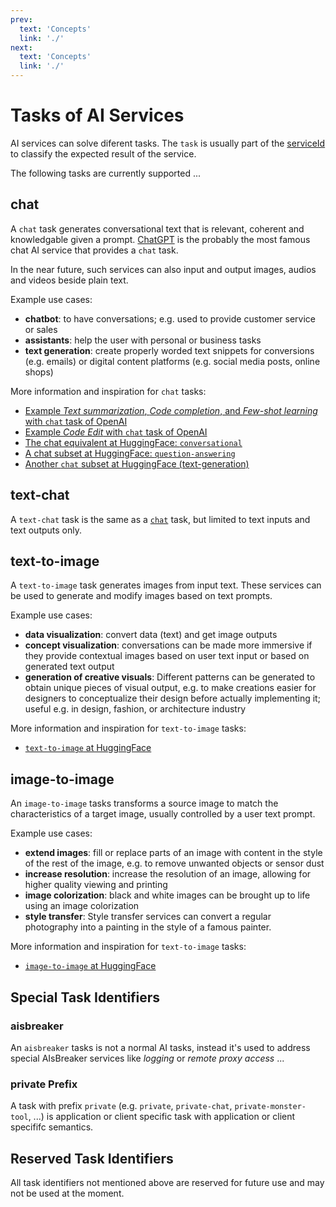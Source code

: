 ```yaml
---
prev:
  text: 'Concepts'
  link: './'
next:
  text: 'Concepts'
  link: './'
---
```



Tasks of AI Services
====================

AI services can solve diferent tasks. The `task` is usually part of the [serviceId](serviceId.md) to classify the expected result of the service.

The following tasks are currently supported ...


chat
----
A `chat` task generates conversational text that is relevant, coherent and knowledgable given a prompt. [ChatGPT](https://en.wikipedia.org/wiki/ChatGPT) is the probably the most famous chat AI service that provides a `chat` task.

In the near future, such services can also input and output images, audios and videos beside plain text.

Example use cases:
- **chatbot**: to have conversations; e.g. used to provide customer service or sales
- **assistants**: help the user with personal or business tasks
- **text generation**: create properly worded text snippets for conversions (e.g. emails) or digital content platforms (e.g. social media posts, online shops)

More information and inspiration for `chat` tasks:
- [Example *Text summarization*, *Code completion*, and *Few-shot learning* with `chat` task of OpenAI](https://openai.com/blog/gpt-4-api-general-availability#moving-from-text-completions-to-chat-completions)
- [Example *Code Edit* with `chat` task of OpenAI](https://openai.com/blog/gpt-4-api-general-availability#deprecation-of-the-edits-api)
- [The chat equivalent at HuggingFace: `conversational`](https://huggingface.co/tasks/conversational)
- [A chat subset at HuggingFace: `question-answering`](https://huggingface.co/tasks/question-answering)
- [Another `chat` subset at HuggingFace (text-generation)](https://huggingface.co/tasks/text-generation)


text-chat
---------
A `text-chat` task is the same as a [`chat`](#chat) task, but limited to text inputs and text outputs only.


text-to-image
-------------
A `text-to-image` task generates images from input text. These services can be used to generate and modify images based on text prompts.

Example use cases:
- **data visualization**: convert data (text) and get image outputs
- **concept visualization**: conversations can be made more immersive if they provide contextual images based on user text input or based on generated text output
- **generation of creative visuals**: Different patterns can be generated to obtain unique pieces of visual output, e.g. to make creations easier for designers to conceptualize their design before actually implementing it; useful e.g. in design, fashion, or architecture industry

More information and inspiration for `text-to-image` tasks:
- [`text-to-image` at HuggingFace](https://huggingface.co/tasks/text-to-image)


image-to-image
--------------
An `image-to-image` tasks transforms a source image to match the characteristics of a target image, usually controlled by a user text prompt.

Example use cases:
- **extend images**: fill or replace parts of an image with content in the style of the rest of the image, e.g. to remove unwanted objects or sensor dust
- **increase resolution**: increase the resolution of an image, allowing for higher quality viewing and printing
- **image colorization**: black and white images can be brought up to life using an image colorization
- **style transfer**: Style transfer services can convert a regular photography into a painting in the style of a famous painter.

More information and inspiration for `text-to-image` tasks:
- [`image-to-image` at HuggingFace](https://huggingface.co/tasks/image-to-image)


Special Task Identifiers
------------------------

### aisbreaker
An `aisbreaker` tasks is not a normal AI tasks, instead it's used to address special AIsBreaker services like *logging* or *remote proxy access* ...

### private Prefix
A task with prefix `private` (e.g. `private`, `private-chat`, `private-monster-tool`, ...) is application or client specific task with application or client specififc semantics.


Reserved Task Identifiers
-------------------------
All task identifiers not mentioned above are reserved for future use and may not be used at the moment.




